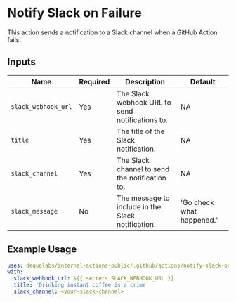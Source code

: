 # Notify Slack on Failure

This action sends a notification to a Slack channel when a GitHub Action fails.

## Inputs

| Name                | Required | Description                                       | Default                   |
| ------------------- | -------- | ------------------------------------------------- | ------------------------- |
| `slack_webhook_url` | Yes      | The Slack webhook URL to send notifications to.   | NA                        |
| `title`             | Yes      | The title of the Slack notification.              | NA                        |
| `slack_channel`     | Yes      | The Slack channel to send the notification to.    | NA                        |
| `slack_message`     | No       | The message to include in the Slack notification. | 'Go check what happened.' |

## Example Usage

```yaml
uses: dequelabs/internal-actions-public/.github/actions/notify-slack-on-failure@<sha>
with:
  slack_webhook_url: ${{ secrets.SLACK_WEBHOOK_URL }}
  title: 'Drinking instant coffee is a crime'
  slack_channel: <your-slack-channel>
```
